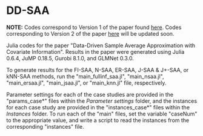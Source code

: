# DD-SAA

**NOTE:** Codes correspond to Version 1 of the paper found <a href = "http://www.optimization-online.org/DB_FILE/2020/07/7932.pdf" target="_blank">here</a>. Codes corresponding to Version 2 of the paper <a href = "https://github.com/rohitkannan/DD-SAA/blob/master/Data-Driven%20SAA%20with%20Covariate%20Information%20(R1).pdf" target="_blank">here</a> will be updated soon.

Julia codes for the paper "Data-Driven Sample Average Approximation with Covariate Information". Results in the paper were generated using Julia 0.6.4, JuMP 0.18.5, Gurobi 8.1.0, and GLMNet 0.3.0.

To generate results for the FI-SAA, N-SAA, ER-SAA, J-SAA & J+-SAA, or kNN-SAA methods, run the "main_fullinf_saa.jl", "main_nsaa.jl", "main_ersaa.jl", "main_jsaa.jl", or "main_knn.jl" file, respectively.

Parameter settings for each of the case studies are provided in the "params_case*" files within the _Parameter settings_ folder, and the instances for each case study are provided in the "instances_case*" files within the _Instances_ folder. To run each of the "main" files, set the variable "caseNum" to the appropriate value, and write a script to read the instances from the corresponding "instances" file.
